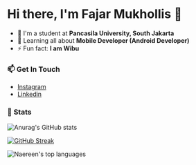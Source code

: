# Hi there, I'm Fajar Mukhollis 👋

- :school: I'm a student at **Pancasila University, South Jakarta**
- :iphone: Learning all about **Mobile Developer (Android Developer)**
- ⚡ Fun fact: **I am Wibu**

### :mailbox: **Get In Touch**

- [Instagram](https://www.instagram.com/choco.avocad0/)
- [Linkedin](https://www.linkedin.com/in/fajar-mukhollis/)

### :battery: **Stats**

![Anurag's GitHub stats](https://github-readme-stats.vercel.app/api?username=FajarMukhollis&show_icons=true&theme=algolia)

[![GitHub Streak](https://streak-stats.demolab.com?user=FajarMukhollis&theme=tokyonight_duo)](https://git.io/streak-stats)

![Naereen's top languages](https://github-readme-stats.vercel.app/api/top-langs/?username=FajarMukhollis&theme=algolia)
